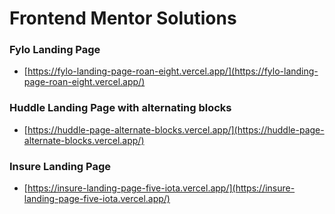 # Frontend Mentor Solutions

### Fylo Landing Page

- [https://fylo-landing-page-roan-eight.vercel.app/](https://fylo-landing-page-roan-eight.vercel.app/)

### Huddle Landing Page with alternating blocks

- [https://huddle-page-alternate-blocks.vercel.app/](https://huddle-page-alternate-blocks.vercel.app/)

### Insure Landing Page

- [https://insure-landing-page-five-iota.vercel.app/](https://insure-landing-page-five-iota.vercel.app/)
